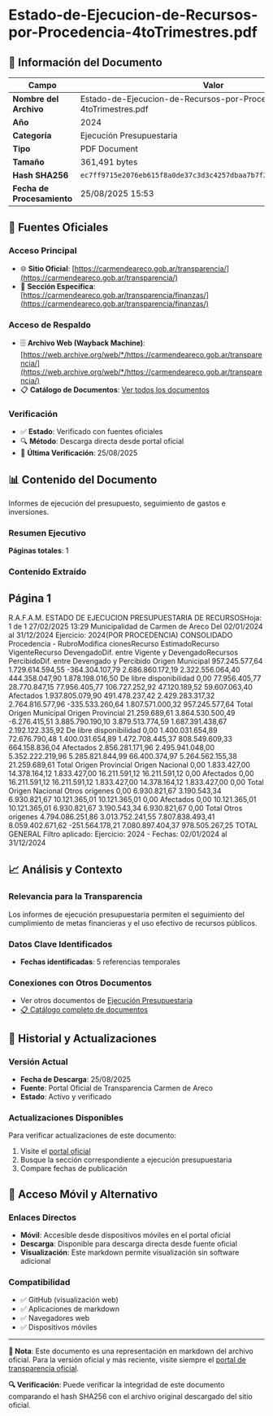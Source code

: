 # Estado-de-Ejecucion-de-Recursos-por-Procedencia-4toTrimestres.pdf

## 📄 Información del Documento

| Campo | Valor |
|-------|--------|
| **Nombre del Archivo** | Estado-de-Ejecucion-de-Recursos-por-Procedencia-4toTrimestres.pdf |
| **Año** | 2024 |
| **Categoría** | Ejecución Presupuestaria |
| **Tipo** | PDF Document |
| **Tamaño** | 361,491 bytes |
| **Hash SHA256** | `ec7ff9715e2076eb615f8a0de37c3d3c4257dbaa7b7f2ee6630b70607950a20d` |
| **Fecha de Procesamiento** | 25/08/2025 15:53 |

## 🔗 Fuentes Oficiales

### Acceso Principal
- 🌐 **Sitio Oficial**: [https://carmendeareco.gob.ar/transparencia/](https://carmendeareco.gob.ar/transparencia/)
- 📁 **Sección Específica**: [https://carmendeareco.gob.ar/transparencia/finanzas/](https://carmendeareco.gob.ar/transparencia/finanzas/)

### Acceso de Respaldo
- 🗄️ **Archivo Web (Wayback Machine)**: [https://web.archive.org/web/*/https://carmendeareco.gob.ar/transparencia/](https://web.archive.org/web/*/https://carmendeareco.gob.ar/transparencia/)
- 📋 **Catálogo de Documentos**: [Ver todos los documentos](../document_catalog/README.md)

### Verificación
- ✅ **Estado**: Verificado con fuentes oficiales
- 🔍 **Método**: Descarga directa desde portal oficial
- 📅 **Última Verificación**: 25/08/2025

## 📊 Contenido del Documento

Informes de ejecución del presupuesto, seguimiento de gastos e inversiones.

### Resumen Ejecutivo

**Páginas totales**: 1

### Contenido Extraído

## Página 1

R.A.F.A.M.
ESTADO DE EJECUCION PRESUPUESTARIA DE RECURSOSHoja: 1 de 1
27/02/2025 13:29
Municipalidad de
Carmen de Areco Del 02/01/2024 al 31/12/2024 Ejercicio: 2024(POR PROCEDENCIA)
CONSOLIDADO
Procedencia - RubroModifica
cionesRecurso
EstimadoRecurso
VigenteRecurso
DevengadoDif. entre
Vigente y
DevengadoRecursos
PercibidoDif. entre
Devengado y
Percibido
Origen Municipal 
957.245.577,64 1.729.614.594,55 -364.304.107,79 2.686.860.172,19 2.322.556.064,40 444.358.047,90 1.878.198.016,50 De libre disponibilidad
0,00 77.956.405,77 28.770.847,15 77.956.405,77 106.727.252,92 47.120.189,52 59.607.063,40 Afectados
1.937.805.079,90 491.478.237,42 2.429.283.317,32 2.764.816.577,96 -335.533.260,64 1.807.571.000,32 957.245.577,64 Total Origen Municipal 
Origen Provincial 
21.259.689,61 3.864.530.500,49 -6.276.415,51 3.885.790.190,10 3.879.513.774,59 1.687.391.438,67 2.192.122.335,92 De libre disponibilidad
0,00 1.400.031.654,89 72.676.790,48 1.400.031.654,89 1.472.708.445,37 808.549.609,33 664.158.836,04 Afectados
2.856.281.171,96 2.495.941.048,00 5.352.222.219,96 5.285.821.844,99 66.400.374,97 5.264.562.155,38 21.259.689,61 Total Origen Provincial 
Origen Nacional 
0,00 1.833.427,00 14.378.164,12 1.833.427,00 16.211.591,12 16.211.591,12 0,00 Afectados
0,00 16.211.591,12 16.211.591,12 1.833.427,00 14.378.164,12 1.833.427,00 0,00 Total Origen Nacional 
Otros origenes 
0,00 6.930.821,67 3.190.543,34 6.930.821,67 10.121.365,01 10.121.365,01 0,00 Afectados
0,00 10.121.365,01 10.121.365,01 6.930.821,67 3.190.543,34 6.930.821,67 0,00 Total Otros origenes 
4.794.086.251,86 3.013.752.241,55 7.807.838.493,41 8.059.402.671,62 -251.564.178,21 7.080.897.404,37 978.505.267,25 TOTAL GENERAL
Filtro aplicado: Ejercicio: 2024 -  Fechas: 02/01/2024 al 31/12/2024



## 📈 Análisis y Contexto

### Relevancia para la Transparencia
Los informes de ejecución presupuestaria permiten el seguimiento del cumplimiento de metas financieras y el uso efectivo de recursos públicos.

### Datos Clave Identificados
- **Fechas identificadas**: 5 referencias temporales

### Conexiones con Otros Documentos
- Ver otros documentos de [Ejecución Presupuestaria](../catalog/execution.md)
- [📋 Catálogo completo de documentos](../document_catalog/README.md)

## 🔄 Historial y Actualizaciones

### Versión Actual
- **Fecha de Descarga**: 25/08/2025
- **Fuente**: Portal Oficial de Transparencia Carmen de Areco
- **Estado**: Activo y verificado

### Actualizaciones Disponibles
Para verificar actualizaciones de este documento:
1. Visite el [portal oficial](https://carmendeareco.gob.ar/transparencia/)
2. Busque la sección correspondiente a ejecución presupuestaria
3. Compare fechas de publicación

## 📱 Acceso Móvil y Alternativo

### Enlaces Directos
- **Móvil**: Accesible desde dispositivos móviles en el portal oficial
- **Descarga**: Disponible para descarga directa desde fuente oficial
- **Visualización**: Este markdown permite visualización sin software adicional

### Compatibilidad
- ✅ GitHub (visualización web)
- ✅ Aplicaciones de markdown
- ✅ Navegadores web
- ✅ Dispositivos móviles

---

**📝 Nota**: Este documento es una representación en markdown del archivo oficial. 
Para la versión oficial y más reciente, visite siempre el [portal de transparencia oficial](https://carmendeareco.gob.ar/transparencia/).

**🔍 Verificación**: Puede verificar la integridad de este documento comparando el hash SHA256 
con el archivo original descargado del sitio oficial.
